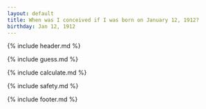 ```yaml
---
layout: default
title: When was I conceived if I was born on January 12, 1912?
birthday: Jan 12, 1912
---
```


{% include header.md %}

{% include guess.md %}

{% include calculate.md %}

{% include safety.md %}

{% include footer.md %}



